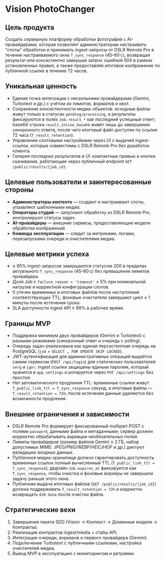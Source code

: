 # Vision PhotoChanger

## Цель продукта
Создать серверную платформу обработки фотографий с AI-провайдерами, которая позволяет администраторам настраивать "слоты" обработки и принимать ingest-запросы от DSLR Remote Pro в течение настраиваемого окна `T_sync_response` (45–60 с), возвращая результат или консистентно завершая запрос ошибкой 504 в рамках установленных правил, а также предоставляя итоговое изображение по публичной ссылке в течение 72 часов.

## Уникальная ценность
- Единая точка интеграции с несколькими провайдерами (Gemini, Turbotext и др.) с учётом их лимитов, форматов и квот.
- Сохранение консистентности медиа-объектов: исходные файлы живут только в статусах `pending/processing`, а результаты фиксируются в полях `Job.result_*` как последний успешный ответ; base64-строка `result_inline_base64` живёт лишь до завершения синхронного ответа, после чего итоговый файл доступен по ссылке 72 часа (`T_result_retention`).
- Управление слотовыми настройками через UI с выдачей ingest-ссылок, которые совместимы с DSLR Remote Pro без доработок клиента.
- Галерея последних результатов в UI: компактные превью и кнопки скачивания, работающие через публичный endpoint `GET /public/results/{job_id}`.

## Целевые пользователи и заинтересованные стороны
- **Администраторы контента** — создают и настраивают слоты, управляют шаблонными медиа.
- **Операторы студий** — запускают обработку из DSLR Remote Pro, контролируют статусы задач.
- **AI-провайдеры** — внешние сервисы, предоставляющие модели обработки изображений.
- **Команда эксплуатации** — следит за метриками, логами, перезапусками очереди и очистителями медиа.

## Целевые метрики успеха
- ≥ 95% ingest-запросов завершаются статусом 200 в пределах актуального `T_sync_response` (45–60 с) без превышения лимитов провайдера.
- Доля Job с `failure_reason = 'timeout'` ≤ 5% при номинальной нагрузке и корректной конфигурации слотов.
- 0 утечек временных и итоговых файлов после наступления соответствующих TTL; фоновые очистители завершают цикл ≤ 1 минуты после истечения срока.
- SLA доступности ingest API ≥ 99% в рабочее время.

## Границы MVP
- Поддержка минимум двух провайдеров (Gemini и Turbotext) с разными режимами (синхронный ответ и очередь с polling).
- Очередь задач реализована как единая персистентная очередь на PostgreSQL (`job` + `SELECT … FOR UPDATE SKIP LOCKED`).
- JWT-аутентификация для административных операций выдаётся самим сервисом (`POST /api/login`) для статических пользователей `serg` и `igor`; ingest ссылки защищены единым паролем, который хранится в `app_settings` и ротируется через `PUT /api/settings` без простоя.
- Нет автоматического продления TTL: временные ссылки живут `T_public_link_ttl = T_sync_response` секунд, а итоговые файлы — `T_result_retention = 72h`; после истечения данные удаляются без возможности продления.

## Внешние ограничения и зависимости
- DSLR Remote Pro формирует фиксированный multipart POST с полями `password`, данными файла и метаданными; сервер должен корректно обрабатывать вариации необязательных полей.
- Лимиты провайдеров (размер файлов Gemini ≤ 2 ГБ, набор допустимых MIME: JPEG/PNG/WEBP/HEIC/HEIF и др.) диктуют валидацию входных данных.
- Публичное медиа-хранилище должно гарантировать доступность временных ссылок полный вычисленный TTL (`T_public_link_ttl = T_sync_response`); дедлайн `Job.expires_at` фиксируется как `T_sync_response`, чтобы очистка и фоновые воркеры не завершали задачу раньше этого окна.
- Публичная выдача итоговых файлов (`GET /public/results/{job_id}`) должна поддерживать `T_result_retention = 72h` и корректно возвращать `410 Gone` после очистки файла.

## Стратегические вехи
1. Завершение пакета SDD (Vision → Контекст → Доменные модели → Контракты).
2. Реализация контрактов ingest/media + стабы API.
3. Интеграция очереди, воркеров и первого провайдера (Gemini).
4. Подключение Turbotext с публичными ссылками, настройка очистителей медиа.
5. Вывод MVP в эксплуатацию с мониторингом и ретраями.
